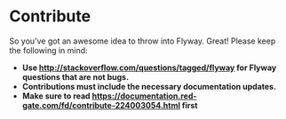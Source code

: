 Contribute
==========

So you've got an awesome idea to throw into Flyway. Great! Please keep the following in mind:

* **Use http://stackoverflow.com/questions/tagged/flyway for Flyway questions that are not bugs.**
* **Contributions must include the necessary documentation updates.**
* **Make sure to read https://documentation.red-gate.com/fd/contribute-224003054.html first**
